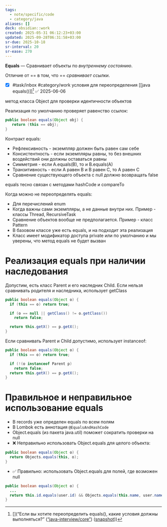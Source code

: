 ```yaml
---
tags:
  - note/specific/code
  - category/java
aliases: []
deck: obsidian::work
created: 2025-05-31 06:12:23+03:00
updated: 2025-09-28T06:31:58+03:00
sr-due: 2025-10-18
sr-interval: 20
sr-ease: 270
---
```


**Equals**
—
Сравнивает объекты по *внутреннему состоянию*.

Отличие от == в том, что == *сравнивает ссылки*.

- [x] #task/inbox #category/work условия для переопределения [[java equals()]][^1] ✅ 2025-06-06

метод класса Object для проверки идентичности объектов

Реализация по умолчанию проверяет равенство ссылок:
```java
public boolean equals(Object obj) {
   return (this == obj);
}

```

Контракт equals:
- Рефлексивность - экземпляр должен быть равен сам себе
- Консистентность - если экземпляры равны, то без внешних воздействий они должны оставаться равны
- Симметрия - если A.equals(B), то и B.equals(A)
- Транзитивность - если А равен В и В равен С, то А равен С
- Сравнение существующего объекта с null должно возвращать false

equals тесно связан с методами hashCode и compareTo

Когда можно не переопределять equals:
- Для перечислений enum
- Когда важны сами экземпляры, а не данные внутри них. Пример - классы Thread, RecursiveTask
- Сравнение объектов вообще не предполагается. Пример - класс Pattern
- В базовом классе уже есть equals, и на подходит эта реализация
- Класс имеет модификатор доступа private или по умолчанию и мы уверены, что метод equals не будет вызван

# Реализация equals при наличии наследования

Допустим, есть класс Parent и его наследник Child. Если нельзя сравнивать родителя и наследника, использует getClass
```java
public boolean equals(Object o) {
  if (this == o) return true;

  if (o == null || getClass() != o.getClass()) 
    return false;

  return this.getX() == p.getX();
}

```

Если сравнивать Parent и Child допустимо, использует instanceof:
```java
public boolean equals(Object o) {
  if (this == o) return true;

  if (!(o instanceof Parent p) 
    return false;
  return this.getX() == p.getX();
}

```

# Правильное и неправильное использование equals

- В records уже определен equals по всем полям
- В Lombok есть аннотация `@EqualsAndHashCode`
- Object.equals (из пакета java.util) поможет сократить проверки на null
- ❌ Неправильно использовать Object.equals для целого объекта:
```java
public boolean equals(Object o) {     
  return Objects.equals(this, o); 
}

```
- ✅ Правильно: использовать Object.equals для полей, где возможен null
```java
public boolean equals(Object o) { 
  ...   
  return this.id.equals(user.id) && Objects.equals(this.name, user.name); 
}

```

[^1]: [](“Если вы хотите переопределить equals(), какие условия должны выполняться?” ([“java-interview/core”](zotero://select/library/items/T3X9ZD57)) ([snapshot](zotero://open-pdf/library/items/2GAN5TQF?sel=div%3Anth-child(375)%20%3E%20h2&annotation=9PLJNAL7)))
